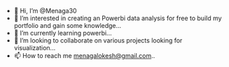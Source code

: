 - 👋 Hi, I’m @Menaga30
- 👀 I’m interested in creating an Powerbi data analysis for free to build my portfolio and gain some knowledge...
- 🌱 I’m currently learning powerbi...
- 💞️ I’m looking to collaborate on various projects looking for visualization...
- 📫 How to reach me menagalokesh@gmail.com..
